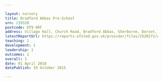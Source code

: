 ```yaml
---

layout: nursery
title: Bradford Abbas Pre-School
urn: 139320
postcode: DT9 6RF
address: Village Hall, Church Road, Bradford Abbas, Sherborne, Dorset, DT9 6RF
latestReportUrl: https://reports.ofsted.gov.uk/provider/files/2520271/urn/139320.pdf
teaching: 1
development: 1
leadership: 1
outcomes: 1
overall: 1
date: 01 April 2018 
datePublish: 19 October 2015

---
```

